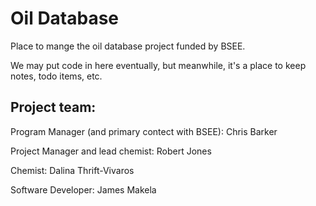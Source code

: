 # Oil Database

Place to mange the oil database project funded by BSEE.

We may put code in here eventually, but meanwhile, it's a place to keep notes, todo items, etc.

## Project team:

Program Manager (and primary contect with BSEE): Chris Barker

Project Manager and lead chemist: Robert Jones

Chemist: Dalina Thrift-Vivaros

Software Developer: James Makela

